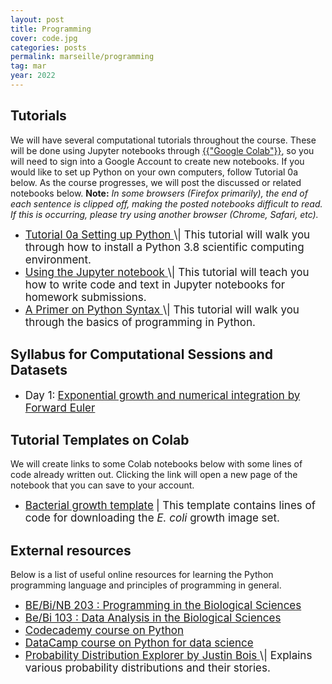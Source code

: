 ```yaml
---
layout: post
title: Programming
cover: code.jpg
categories: posts
permalink: marseille/programming
tag: mar
year: 2022
---
```


## Tutorials
We will have several computational tutorials throughout the course. These will be
done using Jupyter notebooks through <a href="https://colab.research.google.com" target="_blank">{{"Google Colab"}}</a>,
so you will need to sign into a Google Account to create new notebooks. 
If you would like to set up Python on your own computers, follow Tutorial 0a below. As the
course progresses, we will post the discussed or related notebooks below. **Note:** *In some
browsers (Firefox primarily), the end of each sentence is clipped off, making
the posted notebooks difficult to read. If this is occurring, please try using another browser
(Chrome, Safari, etc).*

* <a href="{{site.baseurl}}/code/t0a_setting_up_python.html" target="_blank" style="font-size: 17px">
  Tutorial 0a Setting up Python
  </a> <span style="font-size: 17px">
  \| This tutorial will walk
  you through how to install a Python 3.8 scientific computing environment.
  </span>

* <a href="{{site.baseurl}}/code/t0b_jupyter_notebooks.html" target="_blank" style="font-size: 17px">
  Using the Jupyter notebook
  </a> <span style="font-size: 17px">
  \| This tutorial will teach
  you how to write code and text in Jupyter notebooks for homework submissions.
  </span>

* <a href="{{site.baseurl}}/code/t0c_python_syntax_and_plotting.html" target="_blank" style="font-size: 17px">
  A Primer on Python Syntax
  </a> <span style="font-size: 17px">
  \| This tutorial
  will walk you through the basics of programming in Python.
  </span>


## Syllabus for Computational Sessions and Datasets 

* <span style="font-size: 17px">Day 1:</span> <a href="{{site.baseurl}}/code/forward_euler.html" target="_blank" style="font-size: 17px">Exponential growth and numerical integration by Forward Euler</a> 


## Tutorial Templates on Colab

We will create links to some Colab notebooks below with some lines of code already written out. Clicking the link will open a new page of the notebook that you can
save to your account.

* <a href="https://colab.research.google.com/drive/1YnakreC2Dvw6Br5RcPTjywOMOLaugrSA?usp=sharing" target="_blank" style="font-size: 17px">Bacterial growth template</a>
  <span style="font-size: 17px">
  \| This template contains lines of code for downloading the *E. coli* growth image set.
  </span> 


## External resources

Below is a list of useful online resources for learning the Python programming
language and principles of programming in general.

* <a href="http://justinbois.github.io/bootcamp/2021/" target="_blank" style="font-size: 17px">
  BE/Bi/NB 203 : Programming in the Biological
  Sciences
  </a>

* <a href="http://www.bebi103.caltech.edu" target="_blank" style="font-size: 17px">
  Be/Bi 103 : Data Analysis in the Biological
  Sciences
  </a>

* <a href="https://www.codecademy.com/learn/python" target="_blank" style="font-size: 17px">
  Codecademy course on Python
  </a>

* <a href="https://www.datacamp.com/courses/intro-to-python-for-data-science" target="_blank" style="font-size: 17px">
  DataCamp course on Python for data
  science
  </a>

* <a href="https://distribution-explorer.github.io/" target="_blank" style="font-size: 17px">
  Probability Distribution Explorer by Justin Bois
  </a> <span style="font-size: 17px">
  \| Explains various probability distributions and their stories.
  </span>
